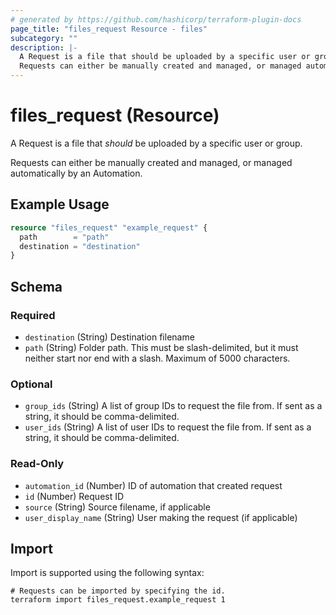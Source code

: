 ```yaml
---
# generated by https://github.com/hashicorp/terraform-plugin-docs
page_title: "files_request Resource - files"
subcategory: ""
description: |-
  A Request is a file that should be uploaded by a specific user or group.
  Requests can either be manually created and managed, or managed automatically by an Automation.
---
```


# files_request (Resource)

A Request is a file that *should* be uploaded by a specific user or group.



Requests can either be manually created and managed, or managed automatically by an Automation.

## Example Usage

```terraform
resource "files_request" "example_request" {
  path        = "path"
  destination = "destination"
}
```

<!-- schema generated by tfplugindocs -->
## Schema

### Required

- `destination` (String) Destination filename
- `path` (String) Folder path. This must be slash-delimited, but it must neither start nor end with a slash. Maximum of 5000 characters.

### Optional

- `group_ids` (String) A list of group IDs to request the file from. If sent as a string, it should be comma-delimited.
- `user_ids` (String) A list of user IDs to request the file from. If sent as a string, it should be comma-delimited.

### Read-Only

- `automation_id` (Number) ID of automation that created request
- `id` (Number) Request ID
- `source` (String) Source filename, if applicable
- `user_display_name` (String) User making the request (if applicable)

## Import

Import is supported using the following syntax:

```shell
# Requests can be imported by specifying the id.
terraform import files_request.example_request 1
```
